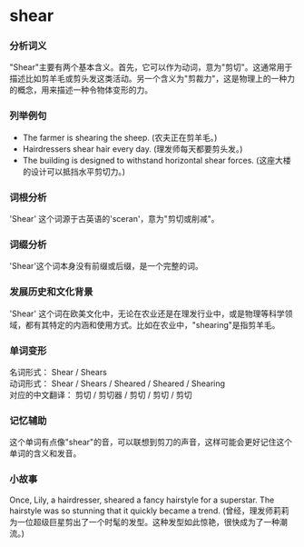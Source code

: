 # shear

### 分析词义

  

"Shear"主要有两个基本含义。首先，它可以作为动词，意为"剪切"。这通常用于描述比如剪羊毛或剪头发这类活动。另一个含义为"剪裁力"，这是物理上的一种力的概念，用来描述一种令物体变形的力。

  

### 列举例句

  

*   The farmer is shearing the sheep. (农夫正在剪羊毛。)
*   Hairdressers shear hair every day. (理发师每天都要剪头发。)
*   The building is designed to withstand horizontal shear forces. (这座大楼的设计可以抵挡水平剪切力。)

  

### 词根分析

  

'Shear' 这个词源于古英语的'sceran'，意为"剪切或削减"。

  

### 词缀分析

  

'Shear'这个词本身没有前缀或后缀，是一个完整的词。

  

### 发展历史和文化背景

  

'Shear' 这个词在欧美文化中，无论在农业还是在理发行业中，或是物理等科学领域，都有其特定的内涵和使用方式。比如在农业中，"shearing"是指剪羊毛。

  

### 单词变形

  

名词形式： Shear / Shears  
动词形式： Shear / Shears / Sheared / Sheared / Shearing  
对应的中文翻译： 剪切 / 剪切器 / 剪切 / 剪切 / 剪切

  

### 记忆辅助

  

这个单词有点像"shear"的音，可以联想到剪刀的声音，这样可能会更好记住这个单词的含义和发音。

  

### 小故事

  

Once, Lily, a hairdresser, sheared a fancy hairstyle for a superstar. The hairstyle was so stunning that it quickly became a trend. (曾经，理发师莉莉为一位超级巨星剪出了一个时髦的发型。这种发型如此惊艳，很快成为了一种潮流。)
